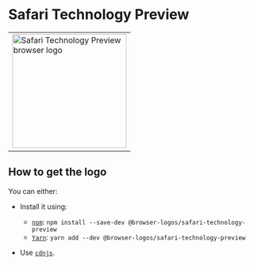 Safari Technology Preview
=========================

<!-- markdownlint-disable line-length no-inline-html -->
<table>
    <tr height=240>
        <td>
            <a href="https://github.com/alrra/browser-logos/tree/e8cae84b0900cce4aa4cd4368a5115339823cddd/src/safari-technology-preview">
                <img width=230 src="https://raw.githubusercontent.com/alrra/browser-logos/e8cae84b0900cce4aa4cd4368a5115339823cddd/src/safari-technology-preview/safari-technology-preview_512x512.png" alt="Safari Technology Preview browser logo">
            </a>
        </td>
    </tr>
</table>
<!-- markdownlint-enable line-length no-inline-html -->

How to get the logo
-------------------

You can either:

* Install it using:

  * [`npm`][npm]: `npm install --save-dev @browser-logos/safari-technology-preview`
  * [`Yarn`][yarn]: `yarn add --dev @browser-logos/safari-technology-preview`

* Use [`cdnjs`][cdnjs].

<!-- Link labels: -->

[cdnjs]: https://cdnjs.com/libraries/browser-logos
[npm]: https://www.npmjs.com/
[yarn]: https://yarnpkg.com/
